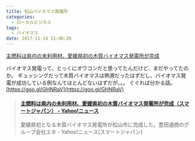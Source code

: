 ```yaml
---
title: 松山バイオマス発電所
categories:
  - ローカルビジネス
tags:
  - バイオマス
date: 2017-11-14 21:46:26
---
```

[主燃料は県内の未利用材、愛媛県初の木質バイオマス発電所が完成](https://headlines.yahoo.co.jp/hl?a=20171110-00000026-biz_it_sj-bus_all)

バイオマス発電って、とっくにオワコンだと思ってたんだけど、まだやってたのか。
ギュッシングだって木質バイオマスは熱源だったはずだし、バイオマス発電が成功している例なんてほとんどないはずだが。。。 ぐぐれば分かる話。
[https://goo.gl/GHNRaV](https://goo.gl/GHNRaV)


<blockquote class="embedly-card"><h4><a href="https://headlines.yahoo.co.jp/hl?a=20171110-00000026-biz_it_sj-bus_all">主燃料は県内の未利用材、愛媛県初の木質バイオマス発電所が完成（スマートジャパン） - Yahoo!ニュース</a></h4><p>愛媛県初となる木質バイオマス発電所が松山市に完成した。豊田通商のグループ会社エネ - Yahoo!ニュース(スマートジャパン)</p></blockquote>
<script async src="//cdn.embedly.com/widgets/platform.js" charset="UTF-8"></script>